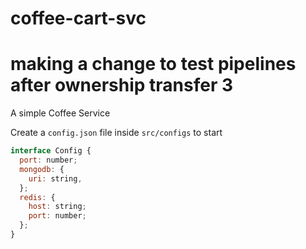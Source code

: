 # coffee-cart-svc
# making a change to test pipelines after ownership transfer 3

A simple Coffee Service

Create a `config.json` file inside `src/configs` to start

```js
interface Config {
  port: number;
  mongodb: {
    uri: string,
  };
  redis: {
    host: string;
    port: number;
  };
}
```
